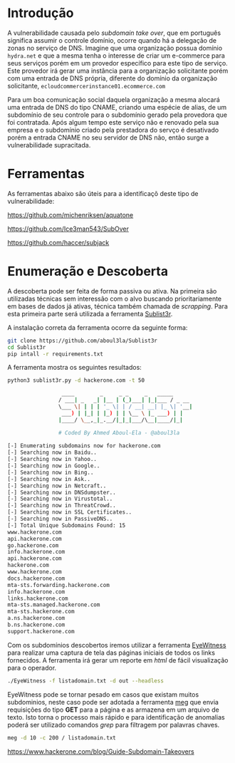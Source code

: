 # Introdução

A vulnerabilidade causada pelo *subdomain take over*, que em português significa assumir o controle domínio, ocorre quando há a delegação de zonas no serviço de DNS. Imagine que uma organização possua domínio ```hydra.net``` e que a mesma tenha o interesse de criar um e-commerce para seus serviços porém em um provedor específico para este tipo de serviço. Este provedor irá gerar uma instância para a organização solicitante porém com uma entrada de DNS própria, diferente do domínio da organização solicitante, ```ecloudcommercerinstance01.ecommerce.com```

Para um boa comunicação social daquela organização a mesma alocará uma entrada de DNS do tipo CNAME, criando uma espécie de alias, de um subdomínio de seu controle para o subdomínio gerado pela provedora que foi contratada. Após algum tempo este serviço não e renovado pela sua empresa e o subdomínio criado pela prestadora do servço é desativado porém a entrada CNAME no seu servidor de DNS não, então surge a vulnerabilidade supracitada.

# Ferramentas

As ferramentas abaixo são úteis para a identificaçõ deste tipo de vulnerabilidade:

https://github.com/michenriksen/aquatone

https://github.com/Ice3man543/SubOver

https://github.com/haccer/subjack

# Enumeração e Descoberta

A descoberta pode ser feita de forma passiva ou ativa. Na primeira são utilizadas técnicas sem interessão com o alvo buscando prioritariamente em bases de dados já ativas, técnica também chamada de *scrapping*. Para esta primeira parte será utilizada a ferramenta [Sublist3r](https://github.com/aboul3la/Sublist3r).

A instalação correta da ferramenta ocorre da seguinte forma:

```bash
git clone https://github.com/aboul3la/Sublist3r
cd Sublist3r
pip intall -r requirements.txt
```

A ferramenta mostra os seguintes resultados:

```bash
python3 sublist3r.py -d hackerone.com -t 50

                 ____        _     _ _     _   _____
                / ___| _   _| |__ | (_)___| |_|___ / _ __
                \___ \| | | | '_ \| | / __| __| |_ \| '__|
                 ___) | |_| | |_) | | \__ \ |_ ___) | |
                |____/ \__,_|_.__/|_|_|___/\__|____/|_|

                # Coded By Ahmed Aboul-Ela - @aboul3la
    
[-] Enumerating subdomains now for hackerone.com
[-] Searching now in Baidu..
[-] Searching now in Yahoo..
[-] Searching now in Google..
[-] Searching now in Bing..
[-] Searching now in Ask..
[-] Searching now in Netcraft..
[-] Searching now in DNSdumpster..
[-] Searching now in Virustotal..
[-] Searching now in ThreatCrowd..
[-] Searching now in SSL Certificates..
[-] Searching now in PassiveDNS..
[-] Total Unique Subdomains Found: 15
www.hackerone.com
api.hackerone.com
go.hackerone.com
info.hackerone.com
api.hackerone.com
hackerone.com
www.hackerone.com
docs.hackerone.com
mta-sts.forwarding.hackerone.com
info.hackerone.com
links.hackerone.com
mta-sts.managed.hackerone.com
mta-sts.hackerone.com
a.ns.hackerone.com
b.ns.hackerone.com
support.hackerone.com
```
Com os subdomínios descobertos iremos utilizar a ferramenta [EyeWitness](https://github.com/FortyNorthSecurity/EyeWitness) para realizar uma captura de tela das páginas iniciais de todos os links fornecidos. A ferramenta irá gerar um reporte em *html* de fácil visualização para o operador.

```bash
./EyeWitness -f listadomain.txt -d out --headless
```

EyeWitness pode se tornar pesado em casos que existam muitos subdominios, neste caso pode ser adotada a ferramenta [meg](https://github.com/tomnomnom/meg) que envia requisições do tipo **GET** para a página e as armazena em um arquivo de texto. Isto torna o processo mais rápido e para identificação de anomalias poderá ser utilizado comandos *grep* para filtragem por palavras chaves.

```bash
meg -d 10 -c 200 / listadomain.txt
```



https://www.hackerone.com/blog/Guide-Subdomain-Takeovers


